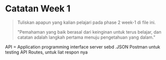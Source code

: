 # Catatan Week 1

> Tuliskan apapun yang kalian pelajari pada phase 2 week-1 di file ini.
>
> "Pemahaman yang baik berasal dari keinginan untuk terus belajar, dan catatan adalah langkah pertama menuju pengetahuan yang dalam."

API = Application programming interface
server sebd .JSON
Postman untuk testing API Routes, untuk liat respon nya

